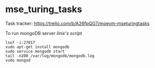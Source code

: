 # mse_turing_tasks
Task tracker: https://trello.com/b/A26fpQG7/moevm-mseturingtasks


To run mongoDB server _linix's script_

    lsof -i:27017
    sudo apt-get install mongodb
    sudo service mongodb start
    tail -n200 /var/log/mongodb/mongodb.log
    sudo mongod